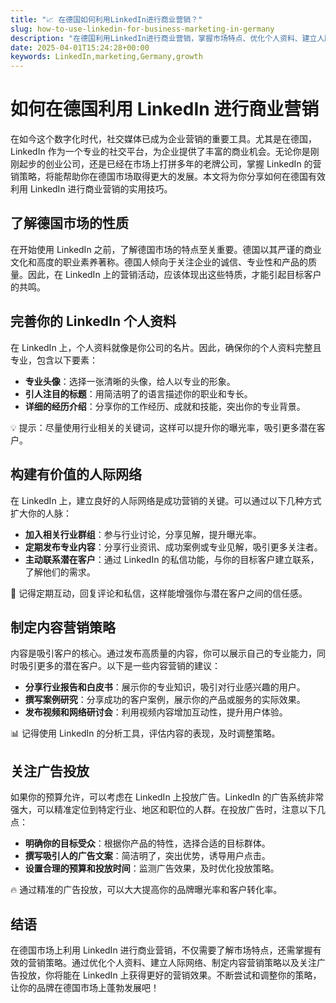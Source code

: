 ```yaml
---
title: "📈 在德国如何利用LinkedIn进行商业营销？"
slug: how-to-use-linkedin-for-business-marketing-in-germany
description: "在德国利用LinkedIn进行商业营销，掌握市场特点、优化个人资料、建立人脉和内容策略，提升品牌曝光率。"
date: 2025-04-01T15:24:28+00:00
keywords: LinkedIn,marketing,Germany,growth
---
```


# 如何在德国利用 LinkedIn 进行商业营销

在如今这个数字化时代，社交媒体已成为企业营销的重要工具。尤其是在德国，LinkedIn 作为一个专业的社交平台，为企业提供了丰富的商业机会。无论你是刚刚起步的创业公司，还是已经在市场上打拼多年的老牌公司，掌握 LinkedIn 的营销策略，将能帮助你在德国市场取得更大的发展。本文将为你分享如何在德国有效利用 LinkedIn 进行商业营销的实用技巧。

## 了解德国市场的性质

在开始使用 LinkedIn 之前，了解德国市场的特点至关重要。德国以其严谨的商业文化和高度的职业素养著称。德国人倾向于关注企业的诚信、专业性和产品的质量。因此，在 LinkedIn 上的营销活动，应该体现出这些特质，才能引起目标客户的共鸣。

## 完善你的 LinkedIn 个人资料

在 LinkedIn 上，个人资料就像是你公司的名片。因此，确保你的个人资料完整且专业，包含以下要素：

- **专业头像**：选择一张清晰的头像，给人以专业的形象。
- **引人注目的标题**：用简洁明了的语言描述你的职业和专长。
- **详细的经历介绍**：分享你的工作经历、成就和技能，突出你的专业背景。

💡 提示：尽量使用行业相关的关键词，这样可以提升你的曝光率，吸引更多潜在客户。

## 构建有价值的人际网络

在 LinkedIn 上，建立良好的人际网络是成功营销的关键。可以通过以下几种方式扩大你的人脉：

- **加入相关行业群组**：参与行业讨论，分享见解，提升曝光率。
- **定期发布专业内容**：分享行业资讯、成功案例或专业见解，吸引更多关注者。
- **主动联系潜在客户**：通过 LinkedIn 的私信功能，与你的目标客户建立联系，了解他们的需求。

🚀 记得定期互动，回复评论和私信，这样能增强你与潜在客户之间的信任感。

## 制定内容营销策略

内容是吸引客户的核心。通过发布高质量的内容，你可以展示自己的专业能力，同时吸引更多的潜在客户。以下是一些内容营销的建议：

- **分享行业报告和白皮书**：展示你的专业知识，吸引对行业感兴趣的用户。
- **撰写案例研究**：分享成功的客户案例，展示你的产品或服务的实际效果。
- **发布视频和网络研讨会**：利用视频内容增加互动性，提升用户体验。

📊 记得使用 LinkedIn 的分析工具，评估内容的表现，及时调整策略。

## 关注广告投放

如果你的预算允许，可以考虑在 LinkedIn 上投放广告。LinkedIn 的广告系统非常强大，可以精准定位到特定行业、地区和职位的人群。在投放广告时，注意以下几点：

- **明确你的目标受众**：根据你产品的特性，选择合适的目标群体。
- **撰写吸引人的广告文案**：简洁明了，突出优势，诱导用户点击。
- **设置合理的预算和投放时间**：监测广告效果，及时优化投放策略。

🔥 通过精准的广告投放，可以大大提高你的品牌曝光率和客户转化率。

## 结语

在德国市场上利用 LinkedIn 进行商业营销，不仅需要了解市场特点，还需掌握有效的营销策略。通过优化个人资料、建立人际网络、制定内容营销策略以及关注广告投放，你将能在 LinkedIn 上获得更好的营销效果。不断尝试和调整你的策略，让你的品牌在德国市场上蓬勃发展吧！